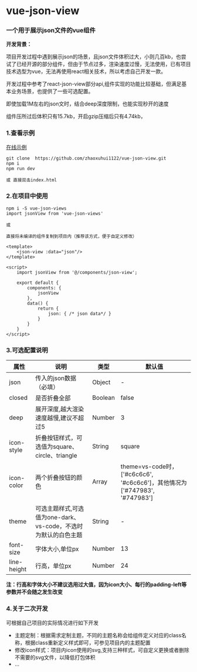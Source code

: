 # vue-json-view
### 一个用于展示json文件的vue组件

**开发背景：**

项目开发过程中遇到展示json的场景，且json文件体积过大，小则几百kb，也尝试了已经开源的部分组件，但由于节点过多，渲染速度过慢，无法使用，已有项目技术选型为vue，无法再使用react相关技术，所以考虑自己开发一款。

开发过程中参考了react-json-view部分api,组件实现的功能比较基础，但满足基本业务场景，也提供了一些可选配置。

即使加载1M左右的json文时，结合deep深度限制，也能实现秒开的速度

组件压所过后体积只有15.7kb，开启gzip压缩后只有4.74kb，

### 1.查看示例
[在线示例](https://note.youdao.com/)

```
git clone  https://github.com/zhaoxuhui1122/vue-json-view.git
npm i
npm run dev

或 直接双击index.html
```


### 2.在项目中使用

```
npm i -S vue-json-views
import jsonView from 'vue-json-views'

或

直接将未编译的组件复制到项目内（推荐该方式，便于自定义修改）

```

```
<template>
    <json-view :data="json"/>
</template>

<script>
    import jsonView from '@/components/json-view';

    export default {
        components: {
            jsonView
        },
        data() {
            return {
                json: { /* json data*/ }
            }
        }
    }
</script>
```
### 3.可选配置说明

属性 | 说明 | 类型 | 默认值
---|---|---|---
json|传入的json数据（必填）|Object|-
closed|是否折叠全部|Boolean|false
deep|展开深度,越大渲染速度越慢,建议不超过5|Number|3
icon-style|折叠按钮样式，可选值为square、circle、triangle|String|square
icon-color|两个折叠按钮的颜色|Array|theme=vs-code时，['#c6c6c6', '#c6c6c6']，其他情况为['#747983', '#747983']
theme|可选主题样式,可选值为one-dark、vs-code，不选时为默认的白色主题|String|-
font-size|字体大小,单位px|Number|13
line-height|行高，单位px|Number|24

**注：行高和字体大小不建议选用过大值，因为icon大小、每行的padding-left等参数并不会随之发生改变**

### 4.关于二次开发
可根据自己项目的实际情况进行如下开发
- 主题定制：根据需求定制主题，不同的主题名称会给组件定义对应的class名称，根据class重新定义样式即可，可参见项目内的主题配置
- 修改icon样式：项目内icon使用的svg,支持三种样式，可自定义更换或者删除不需要的svg文件，以降低打包体积
- ...
